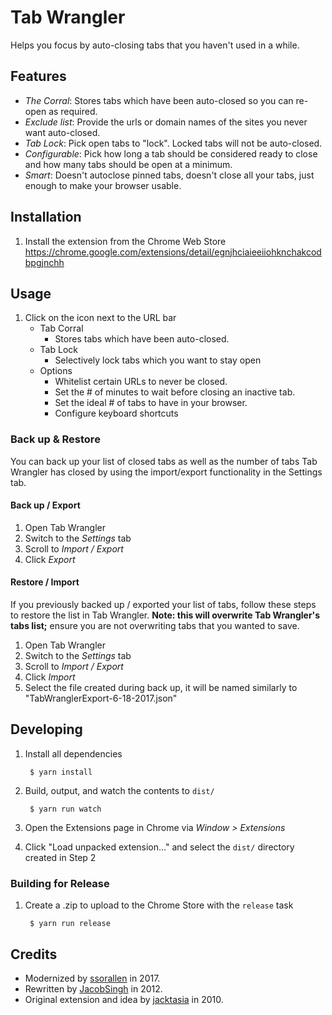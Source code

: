 # Tab Wrangler

Helps you focus by auto-closing tabs that you haven't used in a while.

## Features

* *The Corral*: Stores tabs which have been auto-closed so you can re-open as required.
* *Exclude list*: Provide the urls or domain names of the sites you never want auto-closed.
* *Tab Lock*: Pick open tabs to "lock".  Locked tabs will not be auto-closed.
* *Configurable*: Pick how long a tab should be considered ready to close and how many tabs should
  be open at a minimum.
* *Smart*: Doesn't autoclose pinned tabs, doesn't close all your tabs,
  just enough to make your browser usable.

## Installation

1. Install the extension from the Chrome Web Store https://chrome.google.com/extensions/detail/egnjhciaieeiiohknchakcodbpgjnchh

## Usage

1. Click on the icon next to the URL bar
    * Tab Corral
      * Stores tabs which have been auto-closed.
    * Tab Lock
      * Selectively lock tabs which you want to stay open
    * Options
      * Whitelist certain URLs to never be closed.
      * Set the # of minutes to wait before closing an inactive tab.
      * Set the ideal # of tabs to have in your browser.
      * Configure keyboard shortcuts

### Back up & Restore

You can back up your list of closed tabs as well as the number of tabs Tab Wrangler has closed by
using the import/export functionality in the Settings tab.

#### Back up / Export

1. Open Tab Wrangler
2. Switch to the *Settings* tab
3. Scroll to *Import / Export*
4. Click *Export*

#### Restore / Import

If you previously backed up / exported your list of tabs, follow these steps to restore the list in
Tab Wrangler. **Note: this will overwrite Tab Wrangler's tabs list;** ensure you are not overwriting
tabs that you wanted to save.

1. Open Tab Wrangler
2. Switch to the *Settings* tab
3. Scroll to *Import / Export*
4. Click *Import*
5. Select the file created during back up, it will be named similarly to
   "TabWranglerExport-6-18-2017.json"

## Developing

1. Install all dependencies

        $ yarn install
2. Build, output, and watch the contents to `dist/`

        $ yarn run watch
3. Open the Extensions page in Chrome via *Window > Extensions*
4. Click "Load unpacked extension..." and select the `dist/` directory created in Step 2

### Building for Release

1. Create a .zip to upload to the Chrome Store with the `release` task

        $ yarn run release

## Credits

* Modernized by [ssorallen](https://github.com/ssorallen) in 2017.
* Rewritten by [JacobSingh](https://github.com/jacobSingh) in 2012.
* Original extension and idea by [jacktasia](https://github.com/jacktasia) in 2010.
